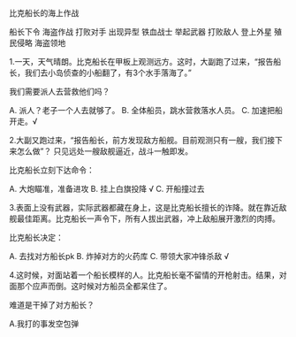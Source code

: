 比克船长的海上作战


船长下令 海盗作战
打败对手 出现异型
铁血战士 举起武器
打败敌人 登上外星
殖民侵略 海盗领地


1.一天，天气晴朗。比克船长在甲板上观测远方。这时，大副跑了过来，“报告船长，我们去小岛侦查的小船翻了，有3个水手落海了。”

我们需要派人去营救他们吗？

A. 派人？老子一个人去就够了。
B. 全体船员，跳水营救落水人员。 
C. 加速把船开走。√


2.大副又跑过来，“报告船长，前方发现敌方船舰。目前观测只有一艘，我们接下来怎么做”？
只见远处一艘敌舰逼近，战斗一触即发。

比克船长立刻下达命令：

A. 大炮瞄准，准备进攻
B. 挂上白旗投降  √
C. 开船撞过去 

3.表面上没有武器，实际武器都藏在身上，这是比克船长擅长的诈降。就在靠近敌舰最佳距离。比克船长一声令下，所有人拔出武器，冲上敌船展开激烈的肉搏。

比克船长决定：

A. 去找对方船长pk
B. 炸掉对方的火药库
C. 带领大家冲锋杀敌 √

4.这时候，对面站着一个船长模样的人。比克船长毫不留情的开枪射击。结果，对面那个应声而倒。这时候对方船员全都呆住了。

难道是干掉了对方船长？

A.我打的事发空包弹